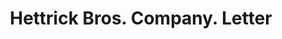 ---
doi: 10.7916/D8446ZK4
date_other: '1914'
date_other_textual: '1914'
form: correspondence
genre:
- Letters (correspondence)
name:
- Hettrick Bros. Company
object_in_context_url: https://biggert.cul.columbia.edu/items/view/ave_biggert_01332
subject_hierarchical_geographic:
- Toledo, Ohio, United States
subject_name:
- Hettrick Bros. Company
title: Hettrick Bros. Company. Letter
sort_title: Hettrick Bros. Company. Letter
call_number: ave_biggert_01332
coordinates:
- 41.66555555555556,-83.57527777777777
pid: ave_biggert_01332
identifiers: ave_biggert_01332
permalink: /biggert/ave_biggert_01332/
layout: iiif-image-page
---